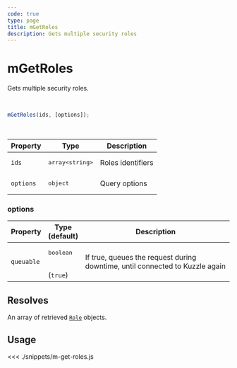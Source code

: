 ```yaml
---
code: true
type: page
title: mGetRoles
description: Gets multiple security roles
---
```


# mGetRoles

Gets multiple security roles.

<br />

```js
mGetRoles(ids, [options]);
```

<br />

| Property | Type | Description |
|--- |--- |--- |
| `ids` | <pre>array&lt;string&gt;</pre> | Roles identifiers |
| `options` | <pre>object</pre> | Query options |

### options

| Property | Type<br />(default) | Description |
| --- | --- | --- |
| `queuable` | <pre>boolean</pre><br />(`true`) | If true, queues the request during downtime, until connected to Kuzzle again |

## Resolves

An array of retrieved [`Role`](/sdk/js/7/core-classes/role/introduction) objects.

## Usage

<<< ./snippets/m-get-roles.js
